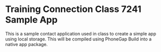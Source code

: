 Training Connection Class 7241 Sample App
======

This is a sample contact application used in class to create a simple app using local storage. This will be compiled using PhoneGap Build into a native app package. 

